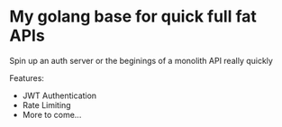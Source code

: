 # My golang base for quick full fat APIs

Spin up an auth server or the beginings of a monolith API really quickly

Features:

* JWT Authentication
* Rate Limiting
* More to come...
